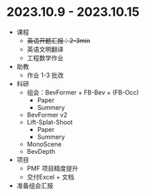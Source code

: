 # 2023.10.9 - 2023.10.15

- 课程
  - ~~英语开题汇报：2-3min~~
  - 英语文明翻译
  - 工程数学作业
- 助教
  - 作业 1-3 批改
- 科研
  - 组会：BevFormer + FB-Bev + (FB-Occ)
    - Paper
    - Summery
  - BevFormer v2
  - Lift-Splat-Shoot
    - Paper
    - Summery
  - MonoScene
  - BevDepth
- 项目
  - PMF 项目精度提升
  - 交付Excel + 文档
- 准备组会汇报


